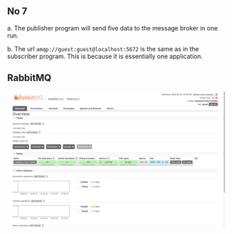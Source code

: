 ## No 7

a. The publisher program will send five data to the message broker in one run.

b. The url `amqp://guest:guest@localhost:5672` is the same as in the subscriber program. This is because it is essentially one application.

## RabbitMQ

![rabbitmq](img/rabbitmq.png)